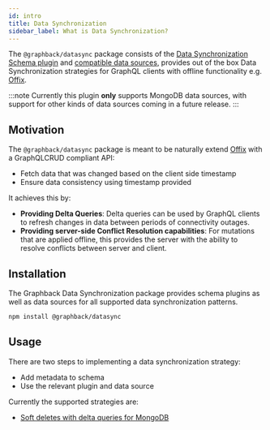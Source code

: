```yaml
---
id: intro
title: Data Synchronization
sidebar_label: What is Data Synchronization?
---
```


The `@graphback/datasync` package consists of the [Data Synchronization Schema plugin](../api/graphback-datasync/classes/_datasyncplugin_.datasyncplugin.md) and [compatible data sources](../api/graphback-datasync/classes/_providers_datasyncmongodbdataprovider_.datasyncmongodbdataprovider.md), provides out of the box Data Synchronization strategies for GraphQL clients with offline functionality e.g. [Offix](https://offix.dev). 

:::note
Currently this plugin **only** supports MongoDB data sources, with support for other kinds of data sources coming in a future release.
:::

## Motivation

The `@graphback/datasync` package is meant to be naturally extend [Offix](https://offix.dev) with a GraphQLCRUD compliant API:

- Fetch data that was changed based on the client side timestamp
- Ensure data consistency using timestamp provided
 
It achieves this by:

- **Providing Delta Queries**: Delta queries can be used by GraphQL clients to refresh changes in data between periods of connectivity outages. 
- **Providing server-side Conflict Resolution capabilities**: For mutations that are applied offline, this provides the server with the ability to resolve conflicts between server and client.

## Installation

The Graphback Data Synchronization package provides schema plugins as well as data sources for all supported data synchronization patterns.

```bash
npm install @graphback/datasync
```

## Usage

There are two steps to implementing a data synchronization strategy:

- Add metadata to schema
- Use the relevant plugin and data source

Currently the supported strategies are:

- [Soft deletes with delta queries for MongoDB](soft-delete.md)
